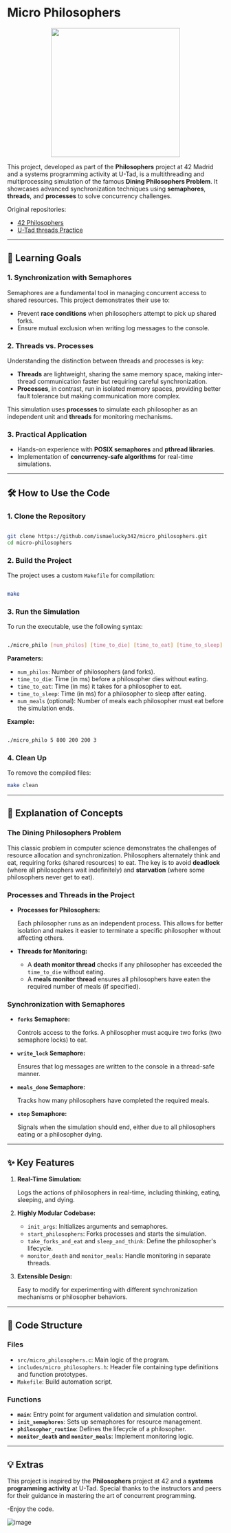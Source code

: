 # Micro Philosophers
<p align="center">
  <img src="https://github.com/user-attachments/assets/fd4500bd-3491-4c22-a5cf-b5adc58069da" width="300" />
</p>

This project, developed as part of the **Philosophers** project at 42 Madrid and a systems programming activity at U-Tad, is a multithreading and multiprocessing simulation of the famous **Dining Philosophers Problem**. It showcases advanced synchronization techniques using **semaphores**, **threads**, and **processes** to solve concurrency challenges.

Original repositories:

- [42 Philosophers](https://github.com/ismaelucky342/Philosophers/tree/main)
- [U-Tad threads Practice](https://github.com/ismaelucky342/U-Tad/tree/main/2nd_Course/Q1/Operating_systems/Unit_2/AEC2)
---

## 🎯 **Learning Goals**

### **1. Synchronization with Semaphores**

Semaphores are a fundamental tool in managing concurrent access to shared resources. This project demonstrates their use to:

- Prevent **race conditions** when philosophers attempt to pick up shared forks.
- Ensure mutual exclusion when writing log messages to the console.

### **2. Threads vs. Processes**

Understanding the distinction between threads and processes is key:

- **Threads** are lightweight, sharing the same memory space, making inter-thread communication faster but requiring careful synchronization.
- **Processes**, in contrast, run in isolated memory spaces, providing better fault tolerance but making communication more complex.

This simulation uses **processes** to simulate each philosopher as an independent unit and **threads** for monitoring mechanisms.

### **3. Practical Application**

- Hands-on experience with **POSIX semaphores** and **pthread libraries**.
- Implementation of **concurrency-safe algorithms** for real-time simulations.

---

## 🛠️ **How to Use the Code**

### **1. Clone the Repository**

```bash

git clone https://github.com/ismaelucky342/micro_philosophers.git
cd micro-philosophers

```

### **2. Build the Project**

The project uses a custom `Makefile` for compilation:

```bash

make

```

### **3. Run the Simulation**

To run the executable, use the following syntax:

```bash

./micro_philo [num_philos] [time_to_die] [time_to_eat] [time_to_sleep] [num_meals]

```

**Parameters:**

- `num_philos`: Number of philosophers (and forks).
- `time_to_die`: Time (in ms) before a philosopher dies without eating.
- `time_to_eat`: Time (in ms) it takes for a philosopher to eat.
- `time_to_sleep`: Time (in ms) for a philosopher to sleep after eating.
- `num_meals` (optional): Number of meals each philosopher must eat before the simulation ends.

**Example:**

```bash

./micro_philo 5 800 200 200 3

```

### **4. Clean Up**

To remove the compiled files:

```bash
make clean

```

---

## 📖 **Explanation of Concepts**

### **The Dining Philosophers Problem**

This classic problem in computer science demonstrates the challenges of resource allocation and synchronization. Philosophers alternately think and eat, requiring forks (shared resources) to eat. The key is to avoid **deadlock** (where all philosophers wait indefinitely) and **starvation** (where some philosophers never get to eat).

### **Processes and Threads in the Project**

- **Processes for Philosophers:**
    
    Each philosopher runs as an independent process. This allows for better isolation and makes it easier to terminate a specific philosopher without affecting others.
    
- **Threads for Monitoring:**
    - A **death monitor thread** checks if any philosopher has exceeded the `time_to_die` without eating.
    - A **meals monitor thread** ensures all philosophers have eaten the required number of meals (if specified).

### **Synchronization with Semaphores**

- **`forks` Semaphore:**
    
    Controls access to the forks. A philosopher must acquire two forks (two semaphore locks) to eat.
    
- **`write_lock` Semaphore:**
    
    Ensures that log messages are written to the console in a thread-safe manner.
    
- **`meals_done` Semaphore:**
    
    Tracks how many philosophers have completed the required meals.
    
- **`stop` Semaphore:**
    
    Signals when the simulation should end, either due to all philosophers eating or a philosopher dying.
    

---

## ✨ **Key Features**

1. **Real-Time Simulation:**
    
    Logs the actions of philosophers in real-time, including thinking, eating, sleeping, and dying.
    
2. **Highly Modular Codebase:**
    - `init_args`: Initializes arguments and semaphores.
    - `start_philosophers`: Forks processes and starts the simulation.
    - `take_forks_and_eat` and `sleep_and_think`: Define the philosopher's lifecycle.
    - `monitor_death` and `monitor_meals`: Handle monitoring in separate threads.
3. **Extensible Design:**
    
    Easy to modify for experimenting with different synchronization mechanisms or philosopher behaviors.
    

---

## 🎨 **Code Structure**

### **Files**

- `src/micro_philosophers.c`: Main logic of the program.
- `includes/micro_philosophers.h`: Header file containing type definitions and function prototypes.
- `Makefile`: Build automation script.

### **Functions**

- **`main`**: Entry point for argument validation and simulation control.
- **`init_semaphores`**: Sets up semaphores for resource management.
- **`philosopher_routine`**: Defines the lifecycle of a philosopher.
- **`monitor_death` and `monitor_meals`**: Implement monitoring logic.

---

## 💡 Extras

This project is inspired by the **Philosophers** project at 42 and a **systems programming activity** at U-Tad. Special thanks to the instructors and peers for their guidance in mastering the art of concurrent programming.

-Enjoy the code.

![image](https://github.com/user-attachments/assets/224a18c0-6be4-4ece-a70c-bb69b8b260f3)

